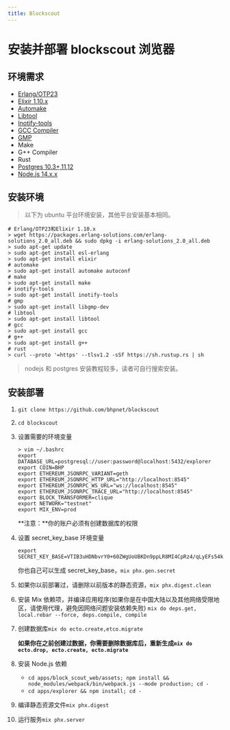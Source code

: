```yaml
---
title: Blockscout
---
```


# 安装并部署 blockscout 浏览器

## 环境需求

- [Erlang/OTP23](https://github.com/erlang/otp)
- [Elixir 1.10.x](https://elixir-lang.org/)
- [Automake](https://www.gnu.org/software/automake/)
- [Libtool](https://www.gnu.org/software/libtool/)
- [Inotify-tools](https://github.com/inotify-tools/inotify-tools/wiki)
- [GCC Compiler](https://gcc.gnu.org/)
- [GMP](https://gmplib.org/)
- Make
- G++ Compiler
- Rust
- [Postgres 10.3+,11,12](https://www.postgresql.org/)
- [Node.js 14.x.x](https://nodejs.org/en/)

## 安装环境

> 以下为 ubuntu 平台环境安装，其他平台安装基本相同。

```shell
# Erlang/OTP23和Elixir 1.10.x
> wget https://packages.erlang-solutions.com/erlang-solutions_2.0_all.deb && sudo dpkg -i erlang-solutions_2.0_all.deb
> sudo apt-get update
> sudo apt-get install esl-erlang
> sudo apt-get install elixir
# automake
> sudo apt-get install automake autoconf
# make
> sudo apt-get install make
# inotify-tools
> sudo apt-get install inotify-tools
# gmp
> sudo apt-get install libgmp-dev
# libtool
> sudo apt-get install libtool
# gcc
> sudo apt-get install gcc
# g++
> sudo apt-get install g++
# rust
> curl --proto '=https' --tlsv1.2 -sSf https://sh.rustup.rs | sh
```

> nodejs 和 postgres 安装教程较多，读者可自行搜索安装。

## 安装部署

1.  `git clone https://github.com/bhpnet/blockscout`

2.  `cd blockscout`

3.  设置需要的环境变量

    ```shell
    > vim ~/.bashrc
    export DATABASE_URL=postgresql://user:password@localhost:5432/explorer
    export COIN=BHP
    export ETHEREUM_JSONRPC_VARIANT=geth
    export ETHEREUM_JSONRPC_HTTP_URL="http://localhost:8545"
    export ETHEREUM_JSONRPC_WS_URL="ws://localhost:8545"
    export ETHEREUM_JSONRPC_TRACE_URL="http://localhost:8545"
    export BLOCK_TRANSFORMER=clique
    export NETWORK="testnet"
    export MIX_ENV=prod
    ```

    **注意：**你的账户必须有创建数据库的权限

4.  设置 secret_key_base 环境变量

    ```shell
    export SECRET_KEY_BASE=VTIB3uHDNbvrY0+60ZWgUoUBKDn9ppLR8MI4CpRz4/qLyEFs54ktJfaNT6Z221No
    ```

    你也自己可以生成 secret_key_base，`mix phx.gen.secret`

5.  如果你以前部署过，请删除以前版本的静态资源，`mix phx.digest.clean`

6.  安装 Mix 依赖项，并编译应用程序(如果你是在中国大陆以及其他网络受限地区，请使用代理，避免因网络问题安装依赖失败) `mix do deps.get, local.rebar --force, deps.compile, compile`

7.  创建数据库`mix do ecto.create,etco.migrate`

    **如果你在之前创建过数据，你需要删除数据库后，重新生成`mix do ecto.drop, ecto.create, ecto.migrate`**

8.  安装 Node.js 依赖

    - `cd apps/block_scout_web/assets; npm install && node_modules/webpack/bin/webpack.js --mode production; cd -`
    - `cd apps/explorer && npm install; cd -`

9.  编译静态资源文件`mix phx.digest`

10. 运行服务`mix phx.server`

